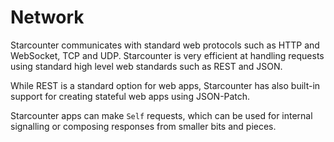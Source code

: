 # Network

Starcounter communicates with standard web protocols such as HTTP and WebSocket, TCP and UDP. Starcounter is very efficient at handling requests using standard high level web standards such as REST and JSON.

While REST is a standard option for web apps, Starcounter has also built-in support for creating stateful web apps using JSON-Patch.

Starcounter apps can make `Self` requests, which can be used for internal signalling or composing responses from smaller bits and pieces.



